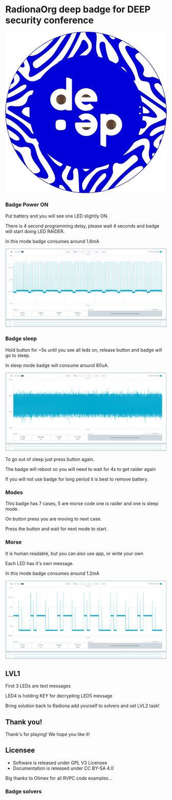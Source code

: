 # RadionaOrg deep badge for DEEP security conference

![deep](../DOCUMENTS/deep.png)

### Badge Power ON

Put battery and you will see one LED slightly ON.

There is 4 second programming delay, please wait 4 seconds and badge will start doing LED RAIDER.

In this mode badge consumes around 1.6mA

![raider](../DOCUMENTS/raider.png)

### Badge sleep

Hold button for ~5s until you see all leds on, release button and badge will go to sleep.

In sleep mode badge will consume around 80uA.

![deep_sleep](../DOCUMENTS/deep_sleep.png)

To go out of sleep just press button again.

The badge will reboot so you will need to wait for 4s to get raider again

If you will not use badge for long period it is best to remove battery.

### Modes

This badge has 7 cases, 5 are morse code one is raider and one is sleep mode.

On button press you are moving to next case.

Press the button and wait for next mode to start.

### Morse 

It is human readable, but you can also use app, or write your own

Each LED has it's own message.

In this mode badge consumes around 1.2mA

![morse](../DOCUMENTS/morse.png)

## LVL1

First 3 LEDs are text messages 

LED4 is holding KEY for decrypting LED5 message

Bring solution back to Radiona add yourself to solvers and set LVL2 task!

## Thank you!

Thank's for playing! We hope you like it!

## Licensee
* Software is released under GPL V3 Licensee
* Documentation is released under CC BY-SA 4.0

Big thanks to Olimex for all RVPC code examples...

### Badge solvers

